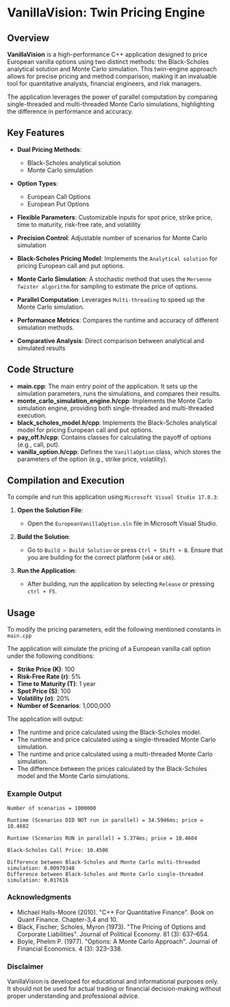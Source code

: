 # VanillaVision: Twin Pricing Engine

## **Overview**

**VanillaVision** is a high-performance C++ application designed to price European vanilla options using two distinct methods: the Black-Scholes analytical solution and Monte Carlo simulation.
This twin-engine approach allows for precise pricing and method comparison, making it an invaluable tool for quantitative analysts, financial engineers, and risk managers.

The application leverages the power of parallel computation by comparing single-threaded and multi-threaded Monte Carlo simulations, highlighting the difference in performance and accuracy.

## **Key Features**

- **Dual Pricing Methods**:
  - Black-Scholes analytical solution
  - Monte Carlo simulation

- **Option Types**:
  - European Call Options
  - European Put Options

- **Flexible Parameters**: Customizable inputs for spot price, strike price, time to maturity, risk-free rate, and volatility
- **Precision Control**: Adjustable number of scenarios for Monte Carlo simulation

- **Black-Scholes Pricing Model**: Implements the `Analytical solution` for pricing European call and put options.
- **Monte Carlo Simulation**: A stochastic method that uses the `Mersenne Twister algorithm` for sampling to estimate the price of options.
- **Parallel Computation**: Leverages `Multi-threading` to speed up the Monte Carlo simulation.
- **Performance Metrics**: Compares the runtime and accuracy of different simulation methods.
- **Comparative Analysis**: Direct comparison between analytical and simulated results

## **Code Structure**

- **main.cpp**: The main entry point of the application. It sets up the simulation parameters, runs the simulations, and compares their results.
- **monte_carlo_simulation_engine.h/cpp**: Implements the Monte Carlo simulation engine, providing both single-threaded and multi-threaded execution.
- **black_scholes_model.h/cpp**: Implements the Black-Scholes analytical model for pricing European call and put options.
- **pay_off.h/cpp**: Contains classes for calculating the payoff of options (e.g., call, put).
- **vanilla_option.h/cpp**: Defines the `VanillaOption` class, which stores the parameters of the option (e.g., strike price, volatility).

## **Compilation and Execution**

To compile and run this application using `Microsoft Visual Studio 17.8.3`:

1. **Open the Solution File**:
   - Open the `EuropeanVanillaOption.sln` file in Microsoft Visual Studio.

2. **Build the Solution**:
   - Go to `Build > Build Solution` or press `Ctrl + Shift + B`. Ensure that you are building for the correct platform (`x64` or `x86`).

3. **Run the Application**:
   - After building, run the application by selecting `Release` or pressing `ctrl + F5`.

## **Usage**

To modify the pricing parameters, edit the following mentioned constants in `main.cpp`

The application will simulate the pricing of a European vanilla call option under the following conditions:

- **Strike Price (K)**: 100
- **Risk-Free Rate (r)**: 5%
- **Time to Maturity (T)**: 1 year
- **Spot Price (S)**: 100
- **Volatility (σ)**: 20%
- **Number of Scenarios**: 1,000,000

The application will output:

- The runtime and price calculated using the Black-Scholes model.
- The runtime and price calculated using a single-threaded Monte Carlo simulation.
- The runtime and price calculated using a multi-threaded Monte Carlo simulation.
- The difference between the prices calculated by the Black-Scholes model and the Monte Carlo simulations.

### **Example Output**

```plaintext
Number of scenarios = 1000000

Runtime (Scenarios DID NOT run in parallel) = 34.5946ms; price = 10.4682

Runtime (Scenarios RUN in parallel) = 5.374ms; price = 10.4604

Black-Scholes Call Price: 10.4506

Difference between Black-Scholes and Monte Carlo multi-threaded simulation: 0.00979348
Difference between Black-Scholes and Monte Carlo single-threaded simulation: 0.017616
```

### **Acknowledgments**

- Michael Halls-Moore (2010). "C++ For Quantitative Finance". Book on Quant Finance. Chapter-3,4 and 10.
- Black, Fischer; Scholes, Myron (1973). "The Pricing of Options and Corporate Liabilities". Journal of Political Economy. 81 (3): 637–654.
- Boyle, Phelim P. (1977). "Options: A Monte Carlo Approach". Journal of Financial Economics. 4 (3): 323–338.

### **Disclaimer**
VanillaVision is developed for educational and informational purposes only. It should not be used for actual trading or financial decision-making without proper understanding and professional advice.